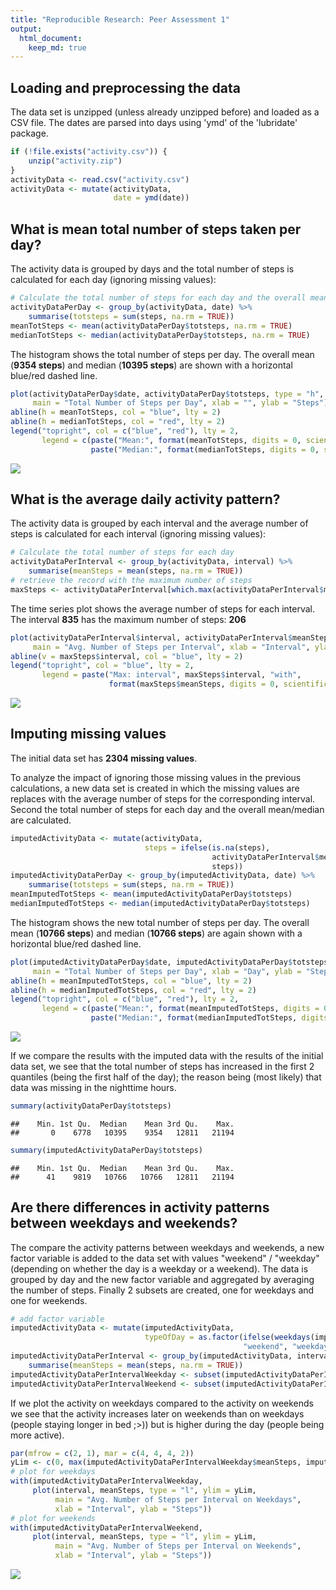 ```yaml
---
title: "Reproducible Research: Peer Assessment 1"
output: 
  html_document:
    keep_md: true
---
```






## Loading and preprocessing the data

The data set is unzipped (unless already unzipped before) and loaded as a CSV file.
The dates are parsed into days using 'ymd' of the 'lubridate' package.


```r
if (!file.exists("activity.csv")) {
    unzip("activity.zip") 
}
activityData <- read.csv("activity.csv")
activityData <- mutate(activityData,
                       date = ymd(date))
```

## What is mean total number of steps taken per day?

The activity data is grouped by days and the total number of steps is 
calculated for each day (ignoring missing values):


```r
# Calculate the total number of steps for each day and the overall mean and average
activityDataPerDay <- group_by(activityData, date) %>%
    summarise(totsteps = sum(steps, na.rm = TRUE))
meanTotSteps <- mean(activityDataPerDay$totsteps, na.rm = TRUE)
medianTotSteps <- median(activityDataPerDay$totsteps, na.rm = TRUE)
```

The histogram shows the total number of steps per day. The overall mean 
(**9354 steps**) and 
median (**10395 steps**) 
are shown with a horizontal blue/red dashed line.


```r
plot(activityDataPerDay$date, activityDataPerDay$totsteps, type = "h",
     main = "Total Number of Steps per Day", xlab = "", ylab = "Steps")
abline(h = meanTotSteps, col = "blue", lty = 2)
abline(h = medianTotSteps, col = "red", lty = 2)
legend("topright", col = c("blue", "red"), lty = 2,
       legend = c(paste("Mean:", format(meanTotSteps, digits = 0, scientific = FALSE), "steps"), 
                  paste("Median:", format(medianTotSteps, digits = 0, scientific = FALSE), "steps")))
```

![](PA1_template_files/figure-html/unnamed-chunk-5-1.png)<!-- -->


## What is the average daily activity pattern?

The activity data is grouped by each interval and the average number of steps is 
calculated for each interval (ignoring missing values):


```r
# Calculate the total number of steps for each day
activityDataPerInterval <- group_by(activityData, interval) %>%
    summarise(meanSteps = mean(steps, na.rm = TRUE))
# retrieve the record with the maximum number of steps
maxSteps <- activityDataPerInterval[which.max(activityDataPerInterval$meanSteps),]
```

The time series plot shows the average number of steps for each interval. 
The interval **835** has the maximum number of steps: 
**206**


```r
plot(activityDataPerInterval$interval, activityDataPerInterval$meanSteps, type = "l",
     main = "Avg. Number of Steps per Interval", xlab = "Interval", ylab = "Steps")
abline(v = maxSteps$interval, col = "blue", lty = 2)
legend("topright", col = "blue", lty = 2,
       legend = paste("Max: interval", maxSteps$interval, "with", 
                      format(maxSteps$meanSteps, digits = 0, scientific = FALSE), "steps"))
```

![](PA1_template_files/figure-html/unnamed-chunk-7-1.png)<!-- -->

## Imputing missing values

The initial data set has **2304 missing values**.

To analyze the impact of ignoring those missing values in the previous calculations, 
a new data set is created in which the missing values are replaces with the 
average number of steps for the corresponding interval. Second the total number
of steps for each day and the overall mean/median are calculated.


```r
imputedActivityData <- mutate(activityData,
                              steps = ifelse(is.na(steps), 
                                             activityDataPerInterval$meanSteps, 
                                             steps))
imputedActivityDataPerDay <- group_by(imputedActivityData, date) %>%
    summarise(totsteps = sum(steps, na.rm = TRUE))
meanImputedTotSteps <- mean(imputedActivityDataPerDay$totsteps)
medianImputedTotSteps <- median(imputedActivityDataPerDay$totsteps)
```

The histogram shows the new total number of steps per day. The overall mean 
(**10766 steps**) and 
median (**10766 steps**) 
are again shown with a horizontal blue/red dashed line.


```r
plot(imputedActivityDataPerDay$date, imputedActivityDataPerDay$totsteps, type = "h",
     main = "Total Number of Steps per Day", xlab = "Day", ylab = "Steps")
abline(h = meanImputedTotSteps, col = "blue", lty = 2)
abline(h = medianImputedTotSteps, col = "red", lty = 2)
legend("topright", col = c("blue", "red"), lty = 2,
       legend = c(paste("Mean:", format(meanImputedTotSteps, digits = 0, scientific = FALSE), "steps"), 
                  paste("Median:", format(medianImputedTotSteps, digits = 0, scientific = FALSE), "steps")))
```

![](PA1_template_files/figure-html/unnamed-chunk-9-1.png)<!-- -->

If we compare the results with the imputed data with the results of the initial data set, 
we see that the total number of steps has increased in the first 2 quantiles 
(being the first half of the day); the reason being (most likely) that data was 
missing in the nighttime hours.


```r
summary(activityDataPerDay$totsteps)
```

```
##    Min. 1st Qu.  Median    Mean 3rd Qu.    Max. 
##       0    6778   10395    9354   12811   21194
```

```r
summary(imputedActivityDataPerDay$totsteps)
```

```
##    Min. 1st Qu.  Median    Mean 3rd Qu.    Max. 
##      41    9819   10766   10766   12811   21194
```

## Are there differences in activity patterns between weekdays and weekends?

The compare the activity patterns between weekdays and weekends, a new factor
variable is added to the data set with values "weekend" / "weekday" (depending
on whether the day is a weekday or a weekend). The data is grouped by day and the
new factor variable and aggregated by averaging the number of steps.
Finally 2 subsets are created, one for weekdays and one for weekends.


```r
# add factor variable 
imputedActivityData <- mutate(imputedActivityData,
                              typeOfDay = as.factor(ifelse(weekdays(imputedActivityData$date) %in% c("Saturday", "Sunday"), 
                                                    "weekend", "weekday")))
imputedActivityDataPerInterval <- group_by(imputedActivityData, interval, typeOfDay) %>%
    summarise(meanSteps = mean(steps, na.rm = TRUE))
imputedActivityDataPerIntervalWeekday <- subset(imputedActivityDataPerInterval, typeOfDay == "weekday")
imputedActivityDataPerIntervalWeekend <- subset(imputedActivityDataPerInterval, typeOfDay == "weekend")
```

If we plot the activity on weekdays compared to the activity on weekends we see
that the activity increases later on weekends than on weekdays (people staying 
longer in bed ;>)) but is higher during the day (people being more active).


```r
par(mfrow = c(2, 1), mar = c(4, 4, 4, 2))
yLim <- c(0, max(imputedActivityDataPerIntervalWeekday$meanSteps, imputedActivityDataPerIntervalWeekend$meanSteps)) + 5
# plot for weekdays
with(imputedActivityDataPerIntervalWeekday, 
     plot(interval, meanSteps, type = "l", ylim = yLim, 
          main = "Avg. Number of Steps per Interval on Weekdays", 
          xlab = "Interval", ylab = "Steps"))
# plot for weekends
with(imputedActivityDataPerIntervalWeekend, 
     plot(interval, meanSteps, type = "l", ylim = yLim, 
          main = "Avg. Number of Steps per Interval on Weekends", 
          xlab = "Interval", ylab = "Steps"))
```

![](PA1_template_files/figure-html/unnamed-chunk-12-1.png)<!-- -->
